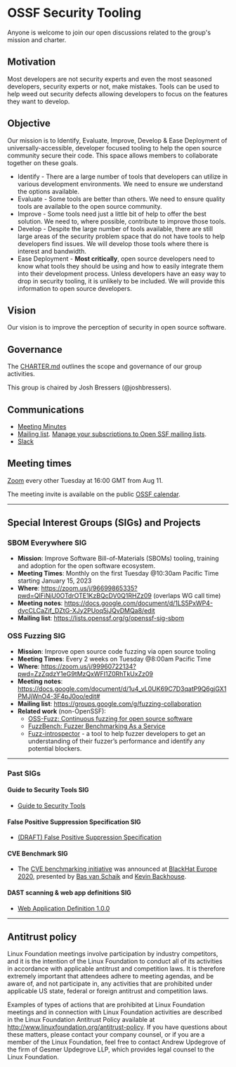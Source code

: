 # OSSF Security Tooling

Anyone is welcome to join our open discussions related to the group's mission and charter.

## Motivation

Most developers are not security experts and even the most seasoned developers, security experts or not, make mistakes.  Tools can be used to help weed out security defects allowing developers to focus on the features they want to develop.

## Objective

Our mission is to Identify, Evaluate, Improve, Develop & Ease Deployment of universally-accessible, developer focused tooling to help the open source community secure their code.  This space allows members to collaborate together on these goals.

* Identify - There are a large number of tools that developers can utilize in various development environments.  We need to ensure we understand the options available.
* Evaluate - Some tools are better than others.  We need to ensure quality tools are available to the open source community.
* Improve - Some tools need just a little bit of help to offer the best solution.  We need to, where possible, contribute to improve those tools.
* Develop - Despite the large number of tools available, there are still large areas of the security problem space that do not have tools to help developers find issues.  We will develop those tools where there is interest and bandwidth.
* Ease Deployment - __Most critically__, open source developers need to know what tools they should be using and how to easily integrate them into their development process.  Unless developers have an easy way to drop in security tooling, it is unlikely to be included.  We will provide this information to open source developers.

## Vision

Our vision is to improve the perception of security in open source software.

## Governance

The [CHARTER.md](CHARTER.md) outlines the scope and governance of our group activities.

This group is chaired by Josh Bressers (@joshbressers).

## Communications

* [Meeting Minutes](https://docs.google.com/document/d/1DoB7zgtLsP-JGF77ASkHV7UMofTE2wseniexaa6Q4M8/edit#)
* [Mailing list](https://lists.openssf.org/g/openssf-wg-security-tooling). [Manage your subscriptions to Open SSF mailing lists](https://lists.openssf.org/g/main/subgroups).
* [Slack](https://openssf.slack.com/archives/C019Q1VEA87)

## Meeting times

[Zoom](https://zoom.us/j/96055397788?pwd=bzFxYjNrUTZvNDFLdjVCZHQyWDhNdz09) every other Tuesday at 16:00 GMT from Aug 11.

The meeting invite is available on the public [OSSF calendar](https://calendar.google.com/calendar?cid=czYzdm9lZmhwNWk5cGZsdGI1cTY3bmdwZXNAZ3JvdXAuY2FsZW5kYXIuZ29vZ2xlLmNvbQ).

---

## Special Interest Groups (SIGs) and Projects

### SBOM Everywhere SIG

* **Mission**: Improve Software Bill-of-Materials (SBOMs) tooling, training and adoption for the open software ecosystem.
* **Meeting Times**: Monthly on the first Tuesday @10:30am Pacific Time starting January 15, 2023
* **Where**: https://zoom.us/j/96699865335?pwd=QlFiNjU0OTdrOTE1KzBQcDV0Q1RHZz09 (overlaps WG call time)
* **Meeting notes**: https://docs.google.com/document/d/1LS5PxWP4-dycCLCaZjf_DZtG-XJy2PUoq5jJQvDMQa8/edit
* **Mailing list**: https://lists.openssf.org/g/openssf-sig-sbom

### OSS Fuzzing SIG

* **Mission**: Improve open source code fuzzing via open source tooling
* **Meeting Times**: Every 2 weeks on Tuesday @8:00am Pacific Time
* **Where**: https://zoom.us/j/99960722134?pwd=ZzZqdzY1eG9tMzQxWFI1Z0RhTkUxZz09
* **Meeting notes**: https://docs.google.com/document/d/1u4_vL0UK69C7D3qatP9Q6gjGX1PMJjWnO4-3F4pJ0oo/edit#
* **Mailing list**: https://groups.google.com/g/fuzzing-collaboration
* **Related work** (non-OpenSSF):
  * [OSS-Fuzz: Continuous fuzzing for open source software](https://github.com/google/oss-fuzz)
  * [FuzzBench: Fuzzer Benchmarking As a Service](https://github.com/google/fuzzbench)
  * [Fuzz-introspector](https://github.com/ossf/fuzz-introspector/) -  a tool to help fuzzer developers to get an understanding of their fuzzer’s performance and identify any potential blockers.

---

### Past SIGs

#### Guide to Security Tools SIG

* [Guide to Security Tools](https://github.com/ossf/wg-security-tooling/blob/main/guide.md)

#### False Positive Suppression Specification SIG

* [(DRAFT) False Positive Suppression Specification](https://docs.google.com/document/d/1811qanC8h9egv3Iszn_rrXGtAoSCz0YJGzp9vACjjH8/edit#)

#### CVE Benchmark SIG

* The [CVE benchmarking initiative](https://github.com/ossf-cve-benchmark/ossf-cve-benchmark) was announced at [BlackHat Europe 2020](https://www.blackhat.com/eu-20/briefings/schedule/#fps-are-cheap-show-me-the-cves-21345), presented by [Bas van Schaik](https://github.com/sj) and [Kevin Backhouse](https://github.com/kevinbackhouse).

#### DAST scanning & web app definitions SIG

* [Web Application Definition 1.0.0](https://github.com/ossf/wg-security-tooling/wiki/WebAppDefn)

---

## Antitrust policy

Linux Foundation meetings involve participation by industry competitors, and it is the intention of the Linux Foundation to conduct all of its activities in accordance with applicable antitrust and competition laws. It is therefore extremely important that attendees adhere to meeting agendas, and be aware of, and not participate in, any activities that are prohibited under applicable US state, federal or foreign antitrust and competition laws.

Examples of types of actions that are prohibited at Linux Foundation meetings and in connection with Linux Foundation activities are described in the Linux Foundation Antitrust Policy available at <http://www.linuxfoundation.org/antitrust-policy>. If you have questions about these matters, please contact your company counsel, or if you are a member of the Linux Foundation, feel free to contact Andrew Updegrove of the firm of Gesmer Updegrove LLP, which provides legal counsel to the Linux Foundation.
